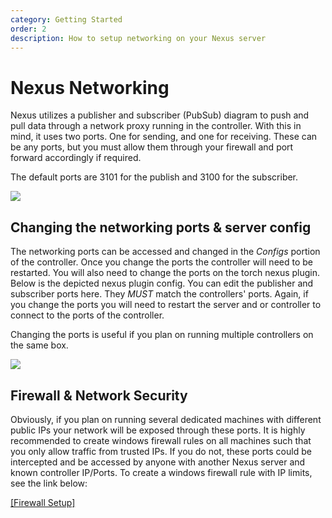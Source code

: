 ```yaml
---
category: Getting Started
order: 2
description: How to setup networking on your Nexus server
---
```


# Nexus Networking
Nexus utilizes a publisher and subscriber (PubSub) diagram to push and pull data through a network proxy running in the controller. With this in mind, it uses two ports. One for sending, and one for receiving. These can be any ports, but you must allow them through your firewall and port forward accordingly if required.

The default ports are 3101 for the publish and 3100 for the subscriber.

![](/img/networking_config.png)

## Changing the networking ports & server config
The networking ports can be accessed and changed in the _Configs_ portion of the controller. Once you change the ports the controller will need to be restarted. You will also need to change the ports on the torch nexus plugin. Below is the depicted nexus plugin config. You can edit the publisher and subscriber ports here. They _MUST_ match the controllers' ports. Again, if you change the ports you will need to restart the server and or controller to connect to the ports of the controller. 

Changing the ports is useful if you plan on running multiple controllers on the same box.

![](/img/server_networking_config.png)

## Firewall & Network Security
Obviously, if you plan on running several dedicated machines with different public IPs your network will be exposed through these ports. It is highly recommended to create windows firewall rules on all machines such that you only allow traffic from trusted IPs. If you do not, these ports could be intercepted and be accessed by anyone with another Nexus server and known controller IP/Ports. To create a windows firewall rule with IP limits, see the link below:

[\[Firewall Setup\]](https://dba.stackexchange.com/questions/256155/how-can-i-create-a-windows-firewall-rule-to-allow-only-one-ip-address-to-connect)